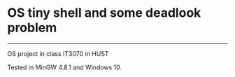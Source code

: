 # OS tiny shell and some deadlook problem
--------------------------------------------------
OS project in class IT3070 in HUST

Tested in MinGW 4.8.1 and Windows 10.
